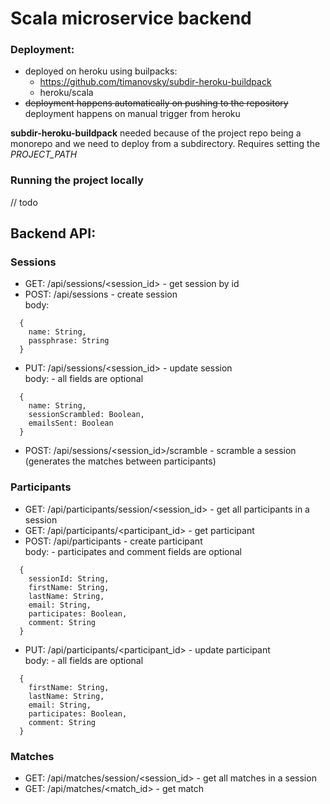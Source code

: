 # Scala microservice backend

### Deployment:
- deployed on heroku using builpacks:   
    - https://github.com/timanovsky/subdir-heroku-buildpack  
    - heroku/scala
- ~~deployment happens automatically on pushing to the repository~~ deployment happens on manual trigger from heroku

**subdir-heroku-buildpack** needed because of the project repo being a monorepo and we need to deploy from a subdirectory. Requires setting the *PROJECT_PATH* 

### Running the project locally
// todo



## Backend API:

### Sessions
- GET: /api/sessions/<session_id> - get session by id
- POST: /api/sessions - create session  
body: 
```
  {
    name: String,
    passphrase: String
  }
```
- PUT: /api/sessions/<session_id> - update session  
body: - all fields are optional
```
  {
    name: String,
    sessionScrambled: Boolean,
    emailsSent: Boolean
  }
```
- POST: /api/sessions/<session_id>/scramble - scramble a session (generates the matches between participants) 


### Participants
- GET: /api/participants/session/<session_id> - get all participants in a session
- GET: /api/participants/<participant_id> - get participant
- POST: /api/participants - create participant  
body: - participates and comment fields are optional
```
  {
    sessionId: String,
    firstName: String,
    lastName: String,
    email: String,
    participates: Boolean,
    comment: String
  }
```
- PUT: /api/participants/<participant_id> - update participant  
body: - all fields are optional
```
  {
    firstName: String,
    lastName: String,
    email: String,
    participates: Boolean,
    comment: String
  }
```

### Matches
- GET: /api/matches/session/<session_id> - get all matches in a session
- GET: /api/matches/<match_id> - get match  
